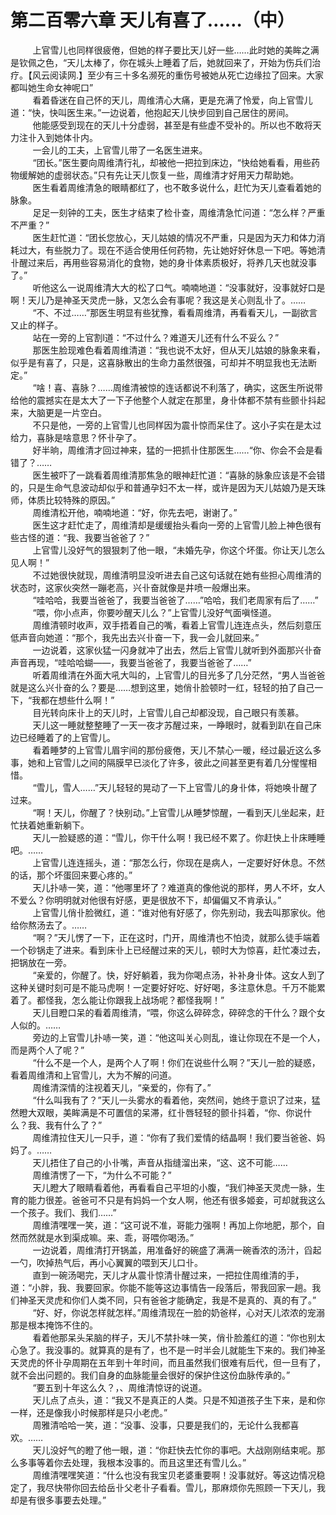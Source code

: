 <h1>第二百零六章 天儿有喜了……（中）</h1>
<div id="content">&nbsp&nbsp&nbsp&nbsp&nbsp&nbsp&nbsp&nbsp
 上官雪儿也同样很疲倦，但她的样子要比天儿好一些……此时她的美眸之满是钦佩之色，“天儿太棒了，你在城头上睡着了后，她就回来了，开始为伤兵们治疗。【风云阅读网.】至少有三十多名濒死的重伤号被她从死亡边缘拉了回来。大家都叫她生命女神呢口”
 <br/>&nbsp&nbsp&nbsp&nbsp&nbsp&nbsp&nbsp&nbsp
 看着昏迷在自己怀的天儿，周维清心大痛，更是充满了怜爱，向上官雪儿道：“快，快叫医生来。”一边说着，他抱起天儿快步回到自己居住的房间。
 <br/>&nbsp&nbsp&nbsp&nbsp&nbsp&nbsp&nbsp&nbsp
 他能感受到现在的天儿十分虚弱，甚至是有些虚不受补的。所以也不敢将天力注卝入到她体卝内。
 <br/>&nbsp&nbsp&nbsp&nbsp&nbsp&nbsp&nbsp&nbsp
 一会儿的工夫，上官雪儿带了一名医生进来。
 <br/>&nbsp&nbsp&nbsp&nbsp&nbsp&nbsp&nbsp&nbsp
 “团长。”医生要向周维清行礼，却被他一把拉到床边，“快给她看看，用些药物缓解她的虚弱状态。”只有先让天儿恢复一些，周维清才好用天力帮助她。
 <br/>&nbsp&nbsp&nbsp&nbsp&nbsp&nbsp&nbsp&nbsp
 医生看着周维清急的眼睛都红了，也不敢多说什么，赶忙为天儿查看着她的脉象。
 <br/>&nbsp&nbsp&nbsp&nbsp&nbsp&nbsp&nbsp&nbsp
 足足一刻钟的工夫，医生才结束了检卝查，周维清急忙问道：“怎么样？严重不严重？”
 <br/>&nbsp&nbsp&nbsp&nbsp&nbsp&nbsp&nbsp&nbsp
 医生赶忙道：“团长您放心，天儿姑娘的情况不严重，只是因为天力和体力消耗过大，有些脱力了。现在不适合使用任何药物，先让她好好休息一下吧。等她清卝醒过来后，再用些容易消化的食物，她的身卝体素质极好，将养几天也就没事了。”
 <br/>&nbsp&nbsp&nbsp&nbsp&nbsp&nbsp&nbsp&nbsp
 听他这么一说周维清大大的松了口气。喃喃地道：“没事就好，没事就好口是啊！天儿乃是神圣天灵虎一脉，又怎么会有事呢？我这是关心则乱卝了。……
 <br/>&nbsp&nbsp&nbsp&nbsp&nbsp&nbsp&nbsp&nbsp
 “不、不过……”那医生明显有些犹豫，看看周维清，再看看天儿，一副欲言又止的样子。
 <br/>&nbsp&nbsp&nbsp&nbsp&nbsp&nbsp&nbsp&nbsp
 站在一旁的上官割l道：“不过什么？难道天儿还有什么不妥么？”
 <br/>&nbsp&nbsp&nbsp&nbsp&nbsp&nbsp&nbsp&nbsp
 那医生脸现难色看着周维清道：“我也说不太好，但从天儿姑娘的脉象来看，似乎是有喜了，只是，这喜脉散出的生命力虽然很强，可却并不明显我也无法断定。”
 <br/>&nbsp&nbsp&nbsp&nbsp&nbsp&nbsp&nbsp&nbsp
 “啥！喜、喜脉？……周维清被惊的连话都说不利落了，确实，这医生所说带给他的震撼实在是太大了一下子他整个人就定在那里，身卝体都不禁有些颤卝抖起来，大脑更是一片空白。
 <br/>&nbsp&nbsp&nbsp&nbsp&nbsp&nbsp&nbsp&nbsp
 不只是他，一旁的上官雪儿也同样因为震卝惊而呆住了。这小子实在是太过给力，喜脉是啥意思？怀卝孕了。
 <br/>&nbsp&nbsp&nbsp&nbsp&nbsp&nbsp&nbsp&nbsp
 好半晌，周维清才回过神来，猛的一把抓卝住那医生……“你、你会不会是看错了？……
 <br/>&nbsp&nbsp&nbsp&nbsp&nbsp&nbsp&nbsp&nbsp
 医生被吓了一跳看着周维清那焦急的眼神赶忙道：“喜脉的脉象应该是不会错的，只是生命气息波动却似乎和普通孕妇不太一样，或许是因为天儿姑娘乃是天珠师，体质比较特殊的原因。”
 <br/>&nbsp&nbsp&nbsp&nbsp&nbsp&nbsp&nbsp&nbsp
 周维清松开他，喃喃地道：“好，你先去吧，谢谢了。”
 <br/>&nbsp&nbsp&nbsp&nbsp&nbsp&nbsp&nbsp&nbsp
 医生这才赶忙走了，周维清却是缓缓抬头看向一旁的上官雪儿脸上神色很有些古怪的道：“我、我要当爸爸了？”
 <br/>&nbsp&nbsp&nbsp&nbsp&nbsp&nbsp&nbsp&nbsp
 上官雪儿没好气的狠狠刺了他一眼，“未婚先孕，你这个坏蛋。你让天儿怎么见人啊！”
 <br/>&nbsp&nbsp&nbsp&nbsp&nbsp&nbsp&nbsp&nbsp
 不过她很快就现，周维清明显没听进去自己这句话就在她有些担心周维清的状态时，这家伙突然一蹦老高，兴卝奋就像是井喷一般爆出来。
 <br/>&nbsp&nbsp&nbsp&nbsp&nbsp&nbsp&nbsp&nbsp
 “哇哈哈，我要当爸爸了，我要当爸爸了……”哈哈，我们老周家有后了……”
 <br/>&nbsp&nbsp&nbsp&nbsp&nbsp&nbsp&nbsp&nbsp
 “喂，你小点声，你要吵醒天儿么？”上官雪儿没好气面嗔怪道。
 <br/>&nbsp&nbsp&nbsp&nbsp&nbsp&nbsp&nbsp&nbsp
 周维清顿时收声，双手捂着自己的嘴，看着上官雪儿连连点头，然后刻意压低声音向她道：“那个，我先出去兴卝奋一下，我一会儿就回来。”
 <br/>&nbsp&nbsp&nbsp&nbsp&nbsp&nbsp&nbsp&nbsp
 一边说着，这家伙猛一闪身就冲了出去，然后上官雪儿就听到外面那兴卝奋声音再现，“哇哈哈蝴——，我要当爸爸了，我要当爸爸了……”
 <br/>&nbsp&nbsp&nbsp&nbsp&nbsp&nbsp&nbsp&nbsp
 听着周维清在外面大吼大叫的，上官雪儿的目光多了几分茫然，“男人当爸爸就是这么兴卝奋的么？要是……想到这里，她俏卝脸顿时一红，轻轻的拍了自己一下，“我都在想些什么啊！”
 <br/>&nbsp&nbsp&nbsp&nbsp&nbsp&nbsp&nbsp&nbsp
 目光转向床卝上的天儿时，上官雪儿自己却都没现，自己眼只有羡慕。
 <br/>&nbsp&nbsp&nbsp&nbsp&nbsp&nbsp&nbsp&nbsp
 天儿这一睡就整整睡了一天一夜才苏醒过来，一睁眼时，就看到趴在自己床边已经睡着了的上官雪儿。
 <br/>&nbsp&nbsp&nbsp&nbsp&nbsp&nbsp&nbsp&nbsp
 看着睡梦的上官雪儿眉宇间的那份疲倦，天儿不禁心一暖，经过最近这么多事，她和上官雪儿之间的隔膜早已淡化了许多，彼此之间甚至更有着几分惺惺相惜。
 <br/>&nbsp&nbsp&nbsp&nbsp&nbsp&nbsp&nbsp&nbsp
 “雪儿，雪人……”天儿轻轻的晃动了一下上官雪儿的身卝体，将她唤卝醒了过来。
 <br/>&nbsp&nbsp&nbsp&nbsp&nbsp&nbsp&nbsp&nbsp
 “啊！天儿，你醒了？快别动。”上官雪儿从睡梦惊醒，一看到天儿坐起来，赶忙扶着她重新躺下。
 <br/>&nbsp&nbsp&nbsp&nbsp&nbsp&nbsp&nbsp&nbsp
 天儿一脸疑惑的道：“雪儿，你干什么啊！我已经不累了。你赶快上卝床睡睡吧。……
 <br/>&nbsp&nbsp&nbsp&nbsp&nbsp&nbsp&nbsp&nbsp
 上官雪儿连连摇头，道：“那怎么行，你现在是病人，一定要好好休息。不然的话，那个坏蛋回来要心疼的。”
 <br/>&nbsp&nbsp&nbsp&nbsp&nbsp&nbsp&nbsp&nbsp
 天儿扑哧一笑，道：“他哪里坏了？难道真的像他说的那样，男人不坏，女人不爱么？你明明就对他很有好感，更是很放不下，却偏偏又不肯承认。”
 <br/>&nbsp&nbsp&nbsp&nbsp&nbsp&nbsp&nbsp&nbsp
 上官雪儿俏卝脸微红，道：“谁对他有好感了，你先别动，我去叫那家伙。他给你熬汤去了。……
 <br/>&nbsp&nbsp&nbsp&nbsp&nbsp&nbsp&nbsp&nbsp
 “啊？”天儿愣了一下，正在这时，门开，周维清也不怕烫，就那么徒手端着一个砂锅走了进来。看到床卝上已经醒过来的天儿，顿时大为惊喜，赶忙凑过去，把锅放在一旁。
 <br/>&nbsp&nbsp&nbsp&nbsp&nbsp&nbsp&nbsp&nbsp
 “亲爱的，你醒了。快，好好躺着，我为你喝点汤，补补身卝体。这女人到了这种关键时刻可是不能马虎啊！一定要好好吃、好好喝，多注意休息。千万不能累着了。都怪我，怎么能让你跟我上战场呢？都怪我啊！”
 <br/>&nbsp&nbsp&nbsp&nbsp&nbsp&nbsp&nbsp&nbsp
 天儿目瞪口呆的看着周维清，“喂，你这么碎碎念，碎碎念的干什么？跟个女人似的。……
 <br/>&nbsp&nbsp&nbsp&nbsp&nbsp&nbsp&nbsp&nbsp
 旁边的上官雪儿扑哧一笑，道：“他这叫关心则乱，谁让你现在不是一个人，而是两个人了呢？”
 <br/>&nbsp&nbsp&nbsp&nbsp&nbsp&nbsp&nbsp&nbsp
 “什么不是一个人，是两个人了啊！你们在说些什么啊？”天儿一脸的疑惑，看着周维清和上官雪儿，大为不解的问道。
 <br/>&nbsp&nbsp&nbsp&nbsp&nbsp&nbsp&nbsp&nbsp
 周维清深情的注视着天儿，“亲爱的，你有了。”
 <br/>&nbsp&nbsp&nbsp&nbsp&nbsp&nbsp&nbsp&nbsp
 “什么叫我有了？”天儿一头雾水的看着他，突然间，她终于意识了过来，猛然瞪大双眼，美眸满是不可置信的呆滞，红卝唇轻轻的颤卝抖着，“你、你说什么？我、我有什么了？”
 <br/>&nbsp&nbsp&nbsp&nbsp&nbsp&nbsp&nbsp&nbsp
 周维清拉住天儿一只手，道：“你有了我们爱情的结晶啊！我们要当爸爸、妈妈了。……
 <br/>&nbsp&nbsp&nbsp&nbsp&nbsp&nbsp&nbsp&nbsp
 天儿捂住了自己的小卝嘴，声音从指缝溜出来，“这、这不可能……
 <br/>&nbsp&nbsp&nbsp&nbsp&nbsp&nbsp&nbsp&nbsp
 周维清愣了一下，“为什么不可能？”
 <br/>&nbsp&nbsp&nbsp&nbsp&nbsp&nbsp&nbsp&nbsp
 天儿瞪大了眼睛看着他，再看看自己平坦的小腹，“我们神圣天灵虎一脉，生育的能力很差。爸爸可不只是有妈妈一个女人啊，他还有很多姬妾，可却就我这么一个孩子。我们、我们……”
 <br/>&nbsp&nbsp&nbsp&nbsp&nbsp&nbsp&nbsp&nbsp
 周维清嘿嘿一笑，道：“这可说不准，哥能力强啊！再加上你地肥，那个，自然而然就是水到渠成嘛。来、乖，哥喂你喝汤。”
 <br/>&nbsp&nbsp&nbsp&nbsp&nbsp&nbsp&nbsp&nbsp
 一边说着，周维清打开锅盖，用准备好的碗盛了满满一碗香浓的汤汁，舀起一勺，吹掉热气后，再小心翼翼的喂到天儿口卝。
 <br/>&nbsp&nbsp&nbsp&nbsp&nbsp&nbsp&nbsp&nbsp
 直到一碗汤喝完，天儿才从震卝惊清卝醒过来，一把拉住周维清的手，道：“小胖，我、我要回家。你能不能等这边事情告一段落后，带我回家一趟。我们神圣天灵虎和你们人类不同，只有爸爸才能确定，我是不是真的、真的有了。”
 <br/>&nbsp&nbsp&nbsp&nbsp&nbsp&nbsp&nbsp&nbsp
 “好、好，你说怎样就怎样。”周维清现在一脸的奶爸样，心对天儿浓浓的宠溺那是根本掩饰不住的。
 <br/>&nbsp&nbsp&nbsp&nbsp&nbsp&nbsp&nbsp&nbsp
 看着他那呆头呆脑的样子，天儿不禁扑味一笑，俏卝脸羞红的道：“你也别太心急了。我没事的。就算真的是有了，也不是一时半会儿就能生下来的。我们神圣天灵虎的怀卝孕周期在五年到十年时间，而且虽然我们很难有后代，但一旦有了，就不会出问题的。我们自身的血脉能量会很好的保护住这份血脉传承的。”
 <br/>&nbsp&nbsp&nbsp&nbsp&nbsp&nbsp&nbsp&nbsp
 “要五到十年这么久？，、周维清惊讶的说道。
 <br/>&nbsp&nbsp&nbsp&nbsp&nbsp&nbsp&nbsp&nbsp
 天儿点了点头，道：“我又不是真正的人类。只是不知道孩子生下来，是和你一样，还是像我小时候那样是只小老虎。”
 <br/>&nbsp&nbsp&nbsp&nbsp&nbsp&nbsp&nbsp&nbsp
 周雅清哈哈一笑，道：“没事、没事，只要是我们的，无论什么我都喜欢。……
 <br/>&nbsp&nbsp&nbsp&nbsp&nbsp&nbsp&nbsp&nbsp
 天儿没好气的瞪了他一眼，道：“你赶快去忙你的事吧。大战刚刚结束呢。那么多事等着你去处理，我根本没事的。而且这里还有雪儿么。”
 <br/>&nbsp&nbsp&nbsp&nbsp&nbsp&nbsp&nbsp&nbsp
 周维清嘿嘿笑道：“什么也没有我宝贝老婆重要啊！没事就好。等这边情况稳定了，我尽快带你回去给岳卝父老卝子看看。雪儿，那麻烦你先照顾一下天儿，我却是有很多事要去处理。”
 <br/>&nbsp&nbsp&nbsp&nbsp&nbsp&nbsp&nbsp&nbsp
 <br/>&nbsp&nbsp&nbsp&nbsp&nbsp&nbsp&nbsp&nbsp
</div>
